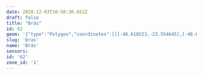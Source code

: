 ```yaml
---
date: 2018-12-03T16:50:36.652Z
draft: false
title: "Brás"
id: 62
geom: '{"type":"Polygon","coordinates":[[[-46.610223,-23.554645],[-46.61503,-23.547631],[-46.610348,-23.546988],[-46.604442,-23.545834],[-46.606209,-23.543236],[-46.60664,-23.542698],[-46.606739,-23.542397],[-46.606998,-23.542489],[-46.607079,-23.542458],[-46.60864,-23.53703],[-46.613338,-23.5329],[-46.616012,-23.535553],[-46.619032,-23.535346],[-46.62225,-23.535004],[-46.624873,-23.534344],[-46.624969,-23.534448],[-46.625092,-23.534955],[-46.625447,-23.535777],[-46.627933,-23.541259],[-46.627592,-23.541755],[-46.627009,-23.542335],[-46.62676,-23.542755],[-46.626241,-23.544727],[-46.626246,-23.54492],[-46.626371,-23.544922],[-46.626525,-23.547367],[-46.626336,-23.547371],[-46.626332,-23.547752],[-46.626245,-23.548064],[-46.625986,-23.548549],[-46.625563,-23.549112],[-46.625014,-23.550647],[-46.624906,-23.551165],[-46.625108,-23.551259],[-46.625318,-23.552044],[-46.625035,-23.552102],[-46.625251,-23.553311],[-46.624788,-23.553581],[-46.624053,-23.553639],[-46.62392,-23.553746],[-46.6238,-23.553718],[-46.623762,-23.553522],[-46.623707,-23.553498],[-46.618975,-23.553794],[-46.613344,-23.554319],[-46.613026,-23.554492],[-46.611305,-23.554646],[-46.611192,-23.554781],[-46.610844,-23.554798],[-46.610795,-23.554623],[-46.610223,-23.554645]]]}'
slug: 'bras'
name: 'Brás'
sensors:
id: '62'
zone_id: '1'
---
```

		